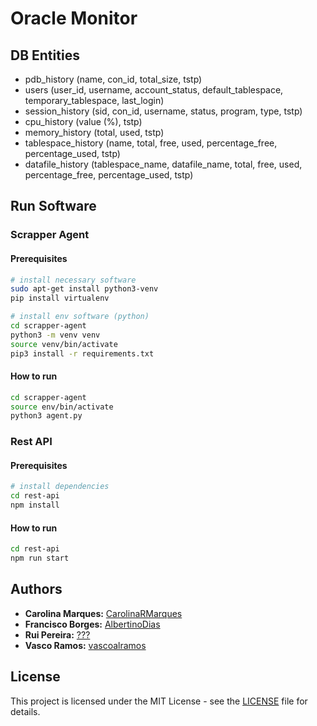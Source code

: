 # Oracle Monitor

## DB Entities

-   pdb_history (name, con_id, total_size, tstp)
-   users (user_id, username, account_status, default_tablespace, temporary_tablespace, last_login)
-   session_history (sid, con_id, username, status, program, type, tstp)
-   cpu_history (value (%), tstp)
-   memory_history (total, used, tstp)
-   tablespace_history (name, total, free, used, percentage_free, percentage_used, tstp)
-   datafile_history (tablespace_name, datafile_name, total, free, used, percentage_free, percentage_used, tstp)

## Run Software

### Scrapper Agent

#### Prerequisites

```bash
# install necessary software
sudo apt-get install python3-venv
pip install virtualenv

# install env software (python)
cd scrapper-agent
python3 -m venv venv
source venv/bin/activate
pip3 install -r requirements.txt
```

#### How to run

```bash
cd scrapper-agent
source env/bin/activate
python3 agent.py
```

### Rest API

#### Prerequisites

```bash
# install dependencies
cd rest-api
npm install
```

#### How to run

```bash
cd rest-api
npm run start
```

## Authors

-   **Carolina Marques:** [CarolinaRMarques](https://github.com/CarolinaRMarques)
-   **Francisco Borges:** [AlbertinoDias](https://github.com/AlbertinoDias)
-   **Rui Pereira:** [???](https://github.com/???)
-   **Vasco Ramos:** [vascoalramos](https://vascoalramos.me)

## License

This project is licensed under the MIT License - see the [LICENSE](LICENSE) file for details.
